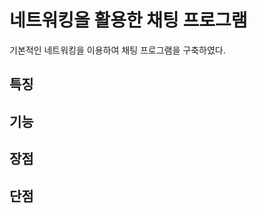 # 네트워킹을 활용한 채팅 프로그램
기본적인 네트워킹을 이용하여 채팅 프로그램을 구축하였다.

<h2>특징</h2>

<h2>기능</h2>

<h2>장점</h2>

<h2>단점</h2>



